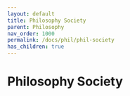 ```yaml
---
layout: default
title: Philosophy Society
parent: Philosophy
nav_order: 1000
permalink: /docs/phil/phil-society
has_children: true
---
```


# Philosophy Society
